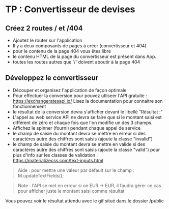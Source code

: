 # TP : Convertisseur de devises

## Créez 2 routes / et /404

- Ajoutez le router sur l'application
- Il y a deux composants de pages à créer (convertisseur et 404)
- pour le contenu de la page 404 vous êtes libre
- le contenu HTML de la page du convertisseur est présent dans App.
- toutes les routes autres que '/' doivent aboutir à la page 404

## Développez le convertisseur

- Découper et organisez l'application de façon optimale
- Pour effectuer la conversion pour pouvez utliseer l'API gratuite : https://exchangeratesapi.io/
  Lisez la documentation pour connaitre son fonctionnement
- le résultat de la conversion devra s'afficher devant le libellé "Résultat :"
- L'appel au web service API ne devra se faire que si le montant saisi est différent de zéro et chaque fois que l'on modifie un des 3 champs.
- Affichez le spinner (fourni) pendant chaque appel de service
- le champ de saisie du montant devra se mettre en erreur si des caractères autre des chiffres sont saisis (ajoute la classe "invalid")
- le champ de saisie du montant devra se mettre en valide si des caractères autre des chiffres sont saisis (ajoute la classe "valid")
  pour plus d'info sur les classes de validation : https://materializecss.com/text-inputs.html

> Aide : pour mettre une valeur par défault sur le champ : M.updateTextFields();

> Note : l'API se met en erreur si on EUR -> EUR, il faudra gérer ce cas pour afficher juste le montant saisi comme résultat

Vous pouvez voir le résultat attendu avec le gif situé dans le dossier /public
